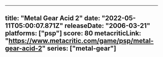 
---
title: "Metal Gear Acid 2"
date: "2022-05-11T05:00:07.871Z"
releaseDate: "2006-03-21"
platforms: ["psp"]
score: 80
metacriticLink: "https://www.metacritic.com/game/psp/metal-gear-acid-2"
series: ["metal-gear"]
---
